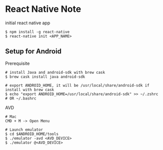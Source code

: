 # React Native Note

initial react native app

```
$ npm install -g react-native
$ react-native init <APP_NAME>
```

## Setup for Android

Prerequisite

```
# install Java and android-sdk with brew cask
$ brew cask install java android-sdk

# export ANDROID_HOME, it will be /usr/local/share/android-sdk if install with brew cask
$ echo "export ANDROID_HOME=/usr/local/share/android-sdk" >> ~/.zshrc # OR ~/.bashrc
```

AVD

```
# Mac
CMD + M -> Open Menu

# Launch emulator
$ cd $ANDROID_HOME/tools
$ ./emulator -avd <AVD_DEVICE>
$ ./emulator @<AVD_DEVICE>
```



